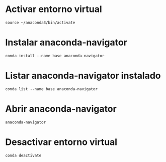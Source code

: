 # Activar entorno virtual
```
source ~/anaconda3/bin/activate
```

# Instalar anaconda-navigator
```
conda install --name base anaconda-navigator
```

# Listar anaconda-navigator instalado
```
conda list --name base anaconda-navigator
```

# Abrir anaconda-navigator
```
anaconda-navigator
```

# Desactivar entorno virtual
```
conda deactivate
```